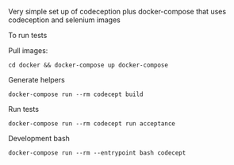 Very simple set up of codeception plus docker-compose that uses
codeception and selenium images


To run tests

Pull images:

```
cd docker && docker-compose up docker-compose
```

Generate helpers

```
docker-compose run --rm codecept build
```

Run tests 

```
docker-compose run --rm codecept run acceptance
```

Development bash

```
docker-compose run --rm --entrypoint bash codecept
```
